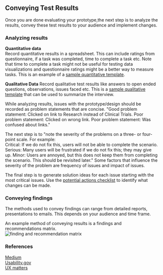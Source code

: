 ## Conveying Test Results

Once you are done evaluating your prototype,the next step is to analyze the results, convey these test results to your audience and implement changes. 

### Analyzing results

**Quantitative data**  
Record quantitative results in a spreadsheet. This can include ratings from questionnaire, if a task was completed, time to complete a task etc. Note that time to complete a task might not be useful for testing data visualizations and questionnaire ratings might be a better way to measure tasks. 
This is an example of a 
[sample quantitative template](https://www.dropbox.com/s/33q07ixbsq8q2yc/User%20Session%20Analysis.xlsx?dl=0). 


**Qualitative Data**
Record qualitative test results like answers to open ended questions, observations, issues faced etc. This is a [sample qualitative template](https://www.dropbox.com/s/vjcr98eekljgp76/SummarySheet.pdf?dl=0) that can be used to summarize the interview.   

While analyzing results, issues with the prototype/design should be recorded as problem statements that are concise. 
"Good problem statement: Clicked on link to Research instead of Clinical Trials.
Poor problem statement: Clicked on wrong link.
Poor problem statement: Was confused about links."    


The next step is to "note the severity of the problems on a three- or four-point scale. For example:  
Critical:  If we do not fix this, users will not be able to complete the scenario.
Serious:  Many users will be frustrated if we do not fix this; they may give up.
Minor:  Users are annoyed, but this does not keep them from completing the scenario. This should be revisited later."
Some factors that influence the severity of the problem are frequency of issues and impact of issues.

The final step is to generate solution ideas for each issue starting with the most critical issues. Use the [potential actions checklist](evaluation-toolkit/4.Conveying-Test-Results/Checklist-of-potential-actions.md) to identify what changes can be made.   
 

### Conveying findings  
The methods used to convey findings can range from detailed reports, presentations to emails. This depends on your audience and time frame.   

An example method of conveying results is a findings and recommendations matrix.   
![finding and recommendation matrix](https://www.uxmatters.com/mt/archives/2012/02/images/communicating_fig5.png)



### References  
[Medium](https://medium.com/user-research/first-time-usability-analyzing-results-7eb748ede9eb)  
[Usability.gov](https://www.usability.gov/how-to-and-tools/methods/reporting-usability-test-results.html)  
[UX matters](https://www.uxmatters.com/mt/archives/2012/02/communicating-user-research-findings.php)  

